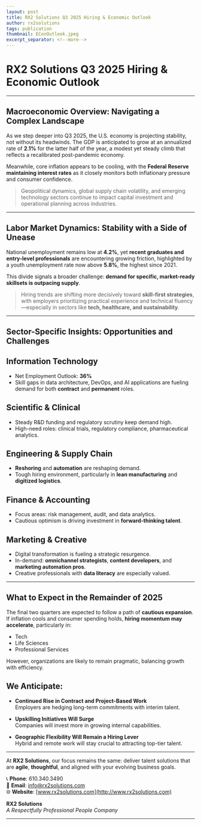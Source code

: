 ```yaml
---
layout: post
title: RX2 Solutions Q3 2025 Hiring & Economic Outlook
author: rx2solutions
tags: publication
thumbnail: EConOutlook.jpeg
excerpt_separator: <!--more-->
---
```


# RX2 Solutions Q3 2025 Hiring & Economic Outlook

---

## Macroeconomic Overview: Navigating a Complex Landscape

As we step deeper into Q3 2025, the U.S. economy is projecting stability, not without its headwinds. The GDP is anticipated to grow at an annualized rate of **2.1%** for the latter half of the year, <!--more--> a modest yet steady climb that reflects a recalibrated post-pandemic economy.

Meanwhile, core inflation appears to be cooling, with the **Federal Reserve maintaining interest rates** as it closely monitors both inflationary pressure and consumer confidence.

> Geopolitical dynamics, global supply chain volatility, and emerging technology sectors continue to impact capital investment and operational planning across industries.

---

## Labor Market Dynamics: Stability with a Side of Unease

National unemployment remains low at **4.2%**, yet **recent graduates and entry-level professionals** are encountering growing friction, highlighted by a youth unemployment rate now above **5.8%**, the highest since 2021.

This divide signals a broader challenge: **demand for specific, market-ready skillsets is outpacing supply**.

> Hiring trends are shifting more decisively toward **skill-first strategies**, with employers prioritizing practical experience and technical fluency—especially in sectors like **tech, healthcare, and sustainability**.

---

## Sector-Specific Insights: Opportunities and Challenges

## **Information Technology**
- Net Employment Outlook: **36%**
- Skill gaps in data architecture, DevOps, and AI applications are fueling demand for both **contract** and **permanent** roles.

## **Scientific & Clinical**
- Steady R&D funding and regulatory scrutiny keep demand high.
- High-need roles: clinical trials, regulatory compliance, pharmaceutical analytics.

## **Engineering & Supply Chain**
- **Reshoring** and **automation** are reshaping demand.
- Tough hiring environment, particularly in **lean manufacturing** and **digitized logistics**.

## **Finance & Accounting**
- Focus areas: risk management, audit, and data analytics.
- Cautious optimism is driving investment in **forward-thinking talent**.

## **Marketing & Creative**
- Digital transformation is fueling a strategic resurgence.
- In-demand: **omnichannel strategists**, **content developers**, and **marketing automation pros**.
- Creative professionals with **data literacy** are especially valued.

---

## What to Expect in the Remainder of 2025

The final two quarters are expected to follow a path of **cautious expansion**. If inflation cools and consumer spending holds, **hiring momentum may accelerate**, particularly in:

- Tech  
- Life Sciences  
- Professional Services

However, organizations are likely to remain pragmatic, balancing growth with efficiency.

## We Anticipate:
- **Continued Rise in Contract and Project-Based Work**  
  Employers are hedging long-term commitments with interim talent.

- **Upskilling Initiatives Will Surge**  
  Companies will invest more in growing internal capabilities.

- **Geographic Flexibility Will Remain a Hiring Lever**  
  Hybrid and remote work will stay crucial to attracting top-tier talent.

---

At **RX2 Solutions**, our focus remains the same: deliver talent solutions that are **agile**, **thoughtful**, and aligned with your evolving business goals.

📞 **Phone**: 610.340.3490  
📧 **Email**: [info@rx2solutions.com](mailto:info@rx2solutions.com)  
🌐 **Website**: [www.rx2solutions.com](http://www.rx2solutions.com)

**RX2 Solutions**  
*A Respectfully Professional People Company*

---
